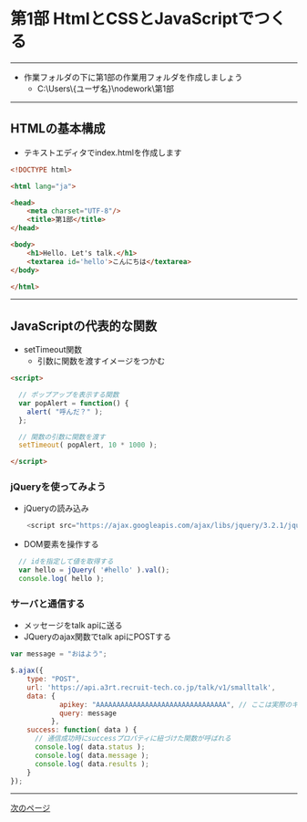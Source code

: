 # 第1部 HtmlとCSSとJavaScriptでつくる

---

* 作業フォルダの下に第1部の作業用フォルダを作成しましょう
	* C:\Users\\{ユーザ名}\nodework\第1部

---

## HTMLの基本構成

* テキストエディタでindex.htmlを作成します

```HTML
<!DOCTYPE html>

<html lang="ja">

<head>
    <meta charset="UTF-8"/>
    <title>第1部</title>
</head>

<body>
    <h1>Hello. Let's talk.</h1>
    <textarea id='hello'>こんにちは</textarea>
</body>

</html>
```

---


## JavaScriptの代表的な関数

* setTimeout関数
  * 引数に関数を渡すイメージをつかむ

```HTML
<script>

  // ポップアップを表示する関数
  var popAlert = function() {
    alert( "呼んだ？" );
  };

  // 関数の引数に関数を渡す
  setTimeout( popAlert, 10 * 1000 );

</script>
```

### jQueryを使ってみよう
* jQueryの読み込み
```JavaScript
    <script src="https://ajax.googleapis.com/ajax/libs/jquery/3.2.1/jquery.min.js"></script>
```
* DOM要素を操作する

```JavaScript
  // idを指定して値を取得する
  var hello = jQuery( '#hello' ).val();
  console.log( hello );
```

### サーバと通信する
  * メッセージをtalk apiに送る  
  * JQueryのajax関数でtalk apiにPOSTする

```JavaScript
var message = "おはよう";

$.ajax({
    type: "POST",
    url: 'https://api.a3rt.recruit-tech.co.jp/talk/v1/smalltalk',
    data: {
            apikey: "AAAAAAAAAAAAAAAAAAAAAAAAAAAAAAAA", // ここは実際のキーに書き換えないと動きません
            query: message
          },
    success: function( data ) {
      // 通信成功時にsuccessプロパティに紐づけた関数が呼ばれる
      console.log( data.status );
      console.log( data.message );
      console.log( data.results );
    }
});

```

---

[次のページ](docs/CHAPTER_1-2.md)
